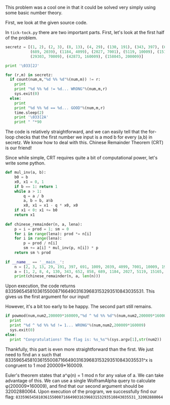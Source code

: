 This problem was a cool one in that it could be solved very simply using some basic number theory. 

First, we look at the given source code. 

In `tick-tock.py` there are two important parts. First, let's look at the first half of the problem. 
```python
secretz = [(1, 2), (2, 3), (8, 13), (4, 29), (130, 191), (343, 397), (652, 691), (858, 1009),
           (689, 2039), (1184, 4099), (2027, 7001), (5119, 10009), (15165, 19997), (15340, 30013),
           (29303, 70009), (42873, 160009), (158045, 200009)]

print '\033[2J'

for (r,m) in secretz:
  if count(num,m,"%d %% %d"%(num,m)) != r:
    print
    print "%d %% %d != %d... WRONG"%(num,m,r)
    sys.exit(0)
  else:
    print
    print "%d %% %d == %d... GOOD"%(num,m,r)
    time.sleep(2)
    print '\033[2A'
    print " "*90
```

The code is relatively straightforward, and we can easily tell that the for-loop checks that the first number we input is a mod b for every (a,b) in secretz. We know how to deal with this. Chinese Remainder Theorem (CRT) is our friend!

Since while simple, CRT requires quite a bit of computational power, let's write some python.
```python
def mul_inv(a, b):
    b0 = b
    x0, x1 = 0, 1
    if b == 1: return 1
    while a > 1:
        q = a / b
        a, b = b, a%b
        x0, x1 = x1 - q * x0, x0
    if x1 < 0: x1 += b0
    return x1
 
def chinese_remainder(n, a, lena):
    p = i = prod = 1; sm = 0
    for i in range(lena): prod *= n[i]
    for i in range(lena):
        p = prod / n[i]
        sm += a[i] * mul_inv(p, n[i]) * p
    return sm % prod
 
if __name__ == '__main__':
    n = [2, 3, 13, 29, 191, 397, 691, 1009, 2039, 4099, 7001, 10009, 19997, 30013, 70009, 160009, 200009]
    a = [1, 2, 8, 4, 130, 343, 652, 858, 689, 1184, 2027, 5119, 15165, 15340, 29303, 42873, 158045]
    print(chinese_remainder(n, a, len(n)))
```
Upon execution, the code returns 83359654581036155008716649031639683153293510843035531. This gives us the first argument for our input!

However, it's a bit too early to be happy. The second part still remains. 
```python
if powmod(num,num2,200009*160009,"%d ^ %d %% %d"%(num,num2,200009*160009)) != 1:
  print
  print "%d ^ %d %% %d != 1... WRONG"%(num,num2,200009*160009)
  sys.exit(0)
else:
  print "Congratulations! The flag is: %s_%s"%(sys.argv[1],str(num2))
```
Thankfully, this part is even more straightforward than the first. We just need to find an x such that 83359654581036155008716649031639683153293510843035531^x is congruent to 1 mod 200009*160009. 

Euler's theorem states that a^&phi;(n) = 1 mod n for any value of a. We can take advantage of this.
We can use a single WolframAlpha query to calculate &phi;(200009*160009), and find that our second argument should be 32002880064. Upon execution of the program, we successfully find our flag:
`83359654581036155008716649031639683153293510843035531_32002880064`